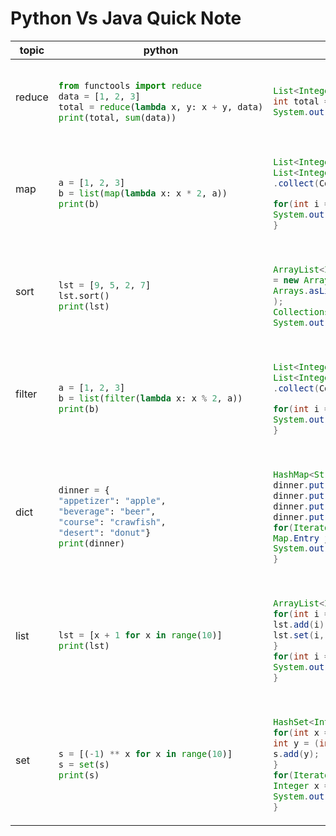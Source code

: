 # Python Vs Java Quick Note
<table><thead><th>topic</th><th>python</th><th>java</th></thead><tbody>
<tr>
<td>reduce</td>
<td>

```python

from functools import reduce
data = [1, 2, 3]
total = reduce(lambda x, y: x + y, data)
print(total, sum(data))

```

</td>
<td>

```java

List<Integer> data = List.of(1, 2, 3);
int total = data.stream().reduce(0, (x, y) -> x + y);
System.out.println(total);

```

</td>
</tr>

<tr>
<td>map</td>
<td>

```python

a = [1, 2, 3]
b = list(map(lambda x: x * 2, a))
print(b)

```

</td>
<td>

```java

List<Integer> a = List.of(1, 2, 3);
List<Integer> b = a.stream().map(x -> x * 2)
.collect(Collectors.toCollection(ArrayList::new));

for(int i = 0; i < b.size(); i++) {
System.out.printf("%d\t", b.get(i));
}

```

</td>
</tr>

<tr>
<td>sort</td>
<td>

```python

lst = [9, 5, 2, 7]
lst.sort()
print(lst)

```

</td>
<td>

```java

ArrayList<Integer> data
= new ArrayList<>(
Arrays.asList(9, 5, 2, 7)
);
Collections.sort(data);
System.out.println(data);

```

</td>
</tr>

<tr>
<td>filter</td>
<td>

```python

a = [1, 2, 3]
b = list(filter(lambda x: x % 2, a))
print(b)

```

</td>
<td>

```java

List<Integer> a = List.of(1, 2, 3);
List<Integer> b = a.stream().filter(x -> x % 2 != 0)
.collect(Collectors.toCollection(ArrayList::new));

for(int i = 0; i < b.size(); i++) {
System.out.printf("%d\t", b.get(i));
}

```

</td>
</tr>

<tr>
<td>dict</td>
<td>

```python

dinner = {
"appetizer": "apple",
"beverage": "beer",
"course": "crawfish",
"desert": "donut"}
print(dinner)

```

</td>
<td>

```java

HashMap<String, String> dinner = new HashMap<>();
dinner.put("appetizer", "apple");
dinner.put("beverage", "beer");
dinner.put("course", "crawfish");
dinner.put("desert", "donut");
for(Iterator i = dinner.entrySet().iterator(); i.hasNext();) {
Map.Entry j = (Map.Entry)i.next();
System.out.printf("%s: %s\t", j.getKey(), j.getValue());
}

```

</td>
</tr>

<tr>
<td>list</td>
<td>

```python

lst = [x + 1 for x in range(10)]
print(lst)

```

</td>
<td>

```java

ArrayList<Integer> lst = new ArrayList<>();
for(int i = 0; i < 10; i++) {
lst.add(i);
lst.set(i, i + 1);
}
for(int i = 0; i < lst.size(); i++) {
System.out.printf("%d\t", lst.get(i));
}

```

</td>
</tr>

<tr>
<td>set</td>
<td>

```python

s = [(-1) ** x for x in range(10)]
s = set(s)
print(s)

```

</td>
<td>

```java

HashSet<Integer> s = new HashSet<>();
for(int x = 0; x < 10; x++) {
int y = (int)Math.pow((double)-1, (double)x);
s.add(y);
}
for(Iterator<Integer> i = s.iterator(); i.hasNext();) {
Integer x = i.next();
System.out.printf("%d\t", x);
}

```

</td>
</tr>

